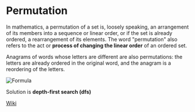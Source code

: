 # Permutation

In mathematics, a permutation of a set is, loosely speaking, an arrangement of its members into a sequence or linear order, or if the set is already ordered, a rearrangement of its elements. The word "permutation" also refers to the act or **process of changing the linear order** of an ordered set.

Anagrams of words whose letters are different are also permutations: the letters are already ordered in the original word, and the anagram is a reordering of the letters.

![Formula](https://wikimedia.org/api/rest_v1/media/math/render/svg/739752f4180752db6442c9d8211de651513e594a)

Solution is **depth-first search (dfs)**

[Wiki](https://en.wikipedia.org/wiki/Permutation)
